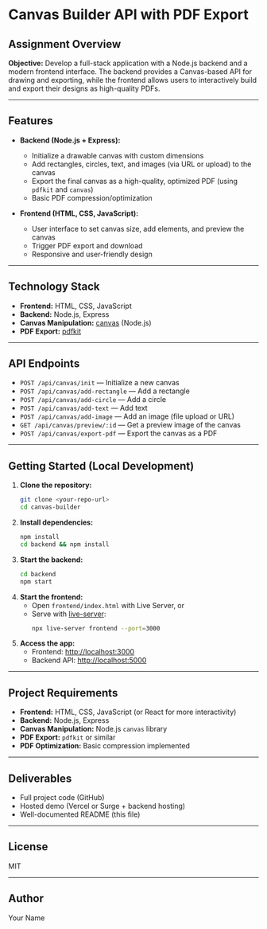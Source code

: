 # Canvas Builder API with PDF Export

## Assignment Overview

**Objective:**
Develop a full-stack application with a Node.js backend and a modern frontend interface. The backend provides a Canvas-based API for drawing and exporting, while the frontend allows users to interactively build and export their designs as high-quality PDFs.

---

## Features

- **Backend (Node.js + Express):**
  - Initialize a drawable canvas with custom dimensions
  - Add rectangles, circles, text, and images (via URL or upload) to the canvas
  - Export the final canvas as a high-quality, optimized PDF (using `pdfkit` and `canvas`)
  - Basic PDF compression/optimization

- **Frontend (HTML, CSS, JavaScript):**
  - User interface to set canvas size, add elements, and preview the canvas
  - Trigger PDF export and download
  - Responsive and user-friendly design

---

## Technology Stack

- **Frontend:** HTML, CSS, JavaScript
- **Backend:** Node.js, Express
- **Canvas Manipulation:** [canvas](https://www.npmjs.com/package/canvas) (Node.js)
- **PDF Export:** [pdfkit](https://www.npmjs.com/package/pdfkit)

---

## API Endpoints

- `POST /api/canvas/init` — Initialize a new canvas
- `POST /api/canvas/add-rectangle` — Add a rectangle
- `POST /api/canvas/add-circle` — Add a circle
- `POST /api/canvas/add-text` — Add text
- `POST /api/canvas/add-image` — Add an image (file upload or URL)
- `GET /api/canvas/preview/:id` — Get a preview image of the canvas
- `POST /api/canvas/export-pdf` — Export the canvas as a PDF

---

## Getting Started (Local Development)

1. **Clone the repository:**
   ```sh
   git clone <your-repo-url>
   cd canvas-builder
   ```
2. **Install dependencies:**
   ```sh
   npm install
   cd backend && npm install
   ```
3. **Start the backend:**
   ```sh
   cd backend
   npm start
   ```
4. **Start the frontend:**
   - Open `frontend/index.html` with Live Server, or
   - Serve with [live-server](https://www.npmjs.com/package/live-server):
     ```sh
     npx live-server frontend --port=3000
     ```
5. **Access the app:**
   - Frontend: [http://localhost:3000](http://localhost:3000)
   - Backend API: [http://localhost:5000](http://localhost:5000)

---


## Project Requirements

- **Frontend:** HTML, CSS, JavaScript (or React for more interactivity)
- **Backend:** Node.js, Express
- **Canvas Manipulation:** Node.js `canvas` library
- **PDF Export:** `pdfkit` or similar
- **PDF Optimization:** Basic compression implemented

---

## Deliverables
- Full project code (GitHub)
- Hosted demo (Vercel or Surge + backend hosting)
- Well-documented README (this file)

---

## License
MIT

---

## Author
Your Name
